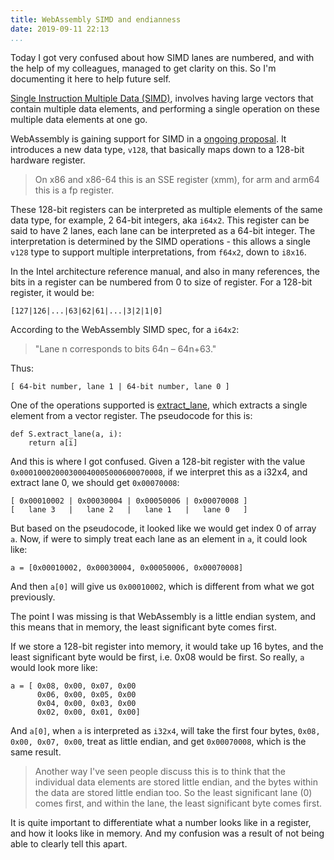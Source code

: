 ```yaml
---
title: WebAssembly SIMD and endianness
date: 2019-09-11 22:13
...
```


Today I got very confused about how SIMD lanes are numbered, and with the help of my colleagues, managed to get clarity on this. So I'm documenting it here to help future self.

[Single Instruction Multiple Data (SIMD)](https://en.wikipedia.org/wiki/SIMD), involves having large vectors that contain multiple data elements, and performing a single operation on these multiple data elements at one go.

WebAssembly is gaining support for SIMD in a [ongoing proposal](https://github.com/WebAssembly/simd/). It introduces a new data type, `v128`, that basically maps down to a 128-bit hardware register.

> On x86 and x86-64 this is an SSE register (xmm), for arm and arm64 this is a fp register.

These 128-bit registers can be interpreted as multiple elements of the same data type, for example, 2 64-bit integers, aka `i64x2`. This register can be said to have 2 lanes, each lane can be interpreted as a 64-bit integer. The interpretation is determined by the SIMD operations - this allows a single `v128` type to support multiple interpretations, from `f64x2`, down to `i8x16`.

In the Intel architecture reference manual, and also in many references, the bits in a register can be numbered from 0 to size of register. For a 128-bit register, it would be:

```
[127|126|...|63|62|61|...|3|2|1|0]
```

According to the WebAssembly SIMD spec, for a `i64x2`:

> "Lane n corresponds to bits 64n – 64n+63."

Thus:

```
[ 64-bit number, lane 1 | 64-bit number, lane 0 ]
```

One of the operations supported is [extract_lane](https://github.com/WebAssembly/simd/blob/master/proposals/simd/SIMD.md#extract-lane-as-a-scalar), which extracts a single element from a vector register. The pseudocode for this is:

```
def S.extract_lane(a, i):
    return a[i]
```

And this is where I got confused. Given a 128-bit register with the value `0x00010002000300040005000600070008`, if we interpret this as a i32x4, and extract lane 0, we should get `0x00070008`:

```
[ 0x00010002 | 0x00030004 | 0x00050006 | 0x00070008 ]
[   lane 3   |   lane 2   |   lane 1   |   lane 0   ]
```

But based on the pseudocode, it looked like we would get index 0 of array `a`. Now, if were to simply treat each lane as an element in `a`, it could look like:

```
a = [0x00010002, 0x00030004, 0x00050006, 0x00070008]
```

And then `a[0]` will give us `0x00010002`, which is different from what we got previously.

The point I was missing is that WebAssembly is a little endian system, and this means that in memory, the least significant byte comes first.

If we store a 128-bit register into memory, it would take up 16 bytes, and the least significant byte would be first, i.e. 0x08 would be first. So really, `a` would look more like:

```
a = [ 0x08, 0x00, 0x07, 0x00
      0x06, 0x00, 0x05, 0x00
      0x04, 0x00, 0x03, 0x00
      0x02, 0x00, 0x01, 0x00]
```

And `a[0]`, when `a` is interpreted as `i32x4`, will take the first four bytes, `0x08, 0x00, 0x07, 0x00`, treat as little endian, and get `0x00070008`, which is the same result.

> Another way I've seen people discuss this is to think that the individual data elements are stored little endian, and the bytes within the data are stored little endian too. So the least significant lane (0) comes first, and within the lane, the least significant byte comes first.

It is quite important to differentiate what a number looks like in a register, and how it looks like in memory. And my confusion was a result of not being able to clearly tell this apart.
